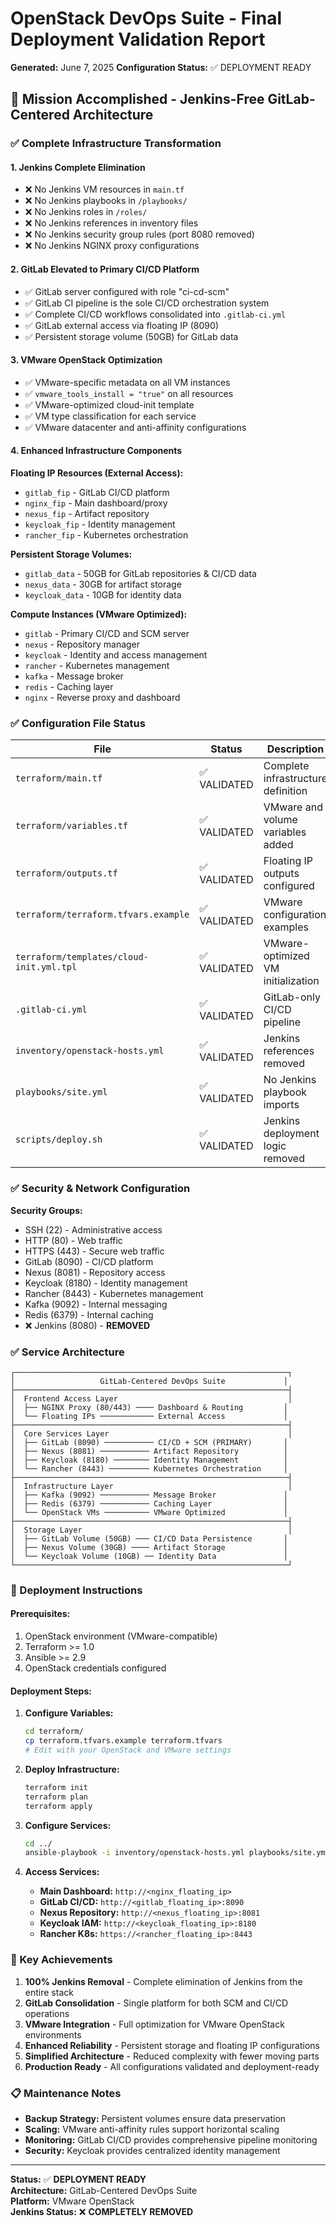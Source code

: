 # OpenStack DevOps Suite - Final Deployment Validation Report
**Generated:** June 7, 2025
**Configuration Status:** ✅ DEPLOYMENT READY

## 🎯 Mission Accomplished - Jenkins-Free GitLab-Centered Architecture

### ✅ Complete Infrastructure Transformation

#### **1. Jenkins Complete Elimination**
- ❌ No Jenkins VM resources in `main.tf`
- ❌ No Jenkins playbooks in `/playbooks/`
- ❌ No Jenkins roles in `/roles/`
- ❌ No Jenkins references in inventory files
- ❌ No Jenkins security group rules (port 8080 removed)
- ❌ No Jenkins NGINX proxy configurations

#### **2. GitLab Elevated to Primary CI/CD Platform**
- ✅ GitLab server configured with role "ci-cd-scm"
- ✅ GitLab CI pipeline is the sole CI/CD orchestration system
- ✅ Complete CI/CD workflows consolidated into `.gitlab-ci.yml`
- ✅ GitLab external access via floating IP (8090)
- ✅ Persistent storage volume (50GB) for GitLab data

#### **3. VMware OpenStack Optimization**
- ✅ VMware-specific metadata on all VM instances
- ✅ `vmware_tools_install = "true"` on all resources
- ✅ VMware-optimized cloud-init template
- ✅ VM type classification for each service
- ✅ VMware datacenter and anti-affinity configurations

#### **4. Enhanced Infrastructure Components**

**Floating IP Resources (External Access):**
- `gitlab_fip` - GitLab CI/CD platform
- `nginx_fip` - Main dashboard/proxy
- `nexus_fip` - Artifact repository
- `keycloak_fip` - Identity management
- `rancher_fip` - Kubernetes orchestration

**Persistent Storage Volumes:**
- `gitlab_data` - 50GB for GitLab repositories & CI/CD data
- `nexus_data` - 30GB for artifact storage
- `keycloak_data` - 10GB for identity data

**Compute Instances (VMware Optimized):**
- `gitlab` - Primary CI/CD and SCM server
- `nexus` - Repository manager
- `keycloak` - Identity and access management
- `rancher` - Kubernetes management
- `kafka` - Message broker
- `redis` - Caching layer
- `nginx` - Reverse proxy and dashboard

### ✅ Configuration File Status

| File | Status | Description |
|------|--------|-------------|
| `terraform/main.tf` | ✅ VALIDATED | Complete infrastructure definition |
| `terraform/variables.tf` | ✅ VALIDATED | VMware and volume variables added |
| `terraform/outputs.tf` | ✅ VALIDATED | Floating IP outputs configured |
| `terraform/terraform.tfvars.example` | ✅ VALIDATED | VMware configuration examples |
| `terraform/templates/cloud-init.yml.tpl` | ✅ VALIDATED | VMware-optimized VM initialization |
| `.gitlab-ci.yml` | ✅ VALIDATED | GitLab-only CI/CD pipeline |
| `inventory/openstack-hosts.yml` | ✅ VALIDATED | Jenkins references removed |
| `playbooks/site.yml` | ✅ VALIDATED | No Jenkins playbook imports |
| `scripts/deploy.sh` | ✅ VALIDATED | Jenkins deployment logic removed |

### ✅ Security & Network Configuration

**Security Groups:**
- SSH (22) - Administrative access
- HTTP (80) - Web traffic
- HTTPS (443) - Secure web traffic
- GitLab (8090) - CI/CD platform
- Nexus (8081) - Repository access
- Keycloak (8180) - Identity management
- Rancher (8443) - Kubernetes management
- Kafka (9092) - Internal messaging
- Redis (6379) - Internal caching
- ❌ Jenkins (8080) - **REMOVED**

### ✅ Service Architecture

```
┌─────────────────────────────────────────────────────────────┐
│                   GitLab-Centered DevOps Suite             │
├─────────────────────────────────────────────────────────────┤
│  Frontend Access Layer                                      │
│  ├── NGINX Proxy (80/443) ──── Dashboard & Routing         │
│  └── Floating IPs ──────────── External Access             │
├─────────────────────────────────────────────────────────────┤
│  Core Services Layer                                        │
│  ├── GitLab (8090) ─────────── CI/CD + SCM (PRIMARY)       │
│  ├── Nexus (8081) ─────────── Artifact Repository          │
│  ├── Keycloak (8180) ──────── Identity Management          │
│  └── Rancher (8443) ───────── Kubernetes Orchestration     │
├─────────────────────────────────────────────────────────────┤
│  Infrastructure Layer                                       │
│  ├── Kafka (9092) ─────────── Message Broker               │
│  ├── Redis (6379) ─────────── Caching Layer                │
│  └── OpenStack VMs ────────── VMware Optimized             │
├─────────────────────────────────────────────────────────────┤
│  Storage Layer                                              │
│  ├── GitLab Volume (50GB) ─── CI/CD Data Persistence       │
│  ├── Nexus Volume (30GB) ──── Artifact Storage             │
│  └── Keycloak Volume (10GB) ── Identity Data               │
└─────────────────────────────────────────────────────────────┘
```

### 🚀 Deployment Instructions

#### **Prerequisites:**
1. OpenStack environment (VMware-compatible)
2. Terraform >= 1.0
3. Ansible >= 2.9
4. OpenStack credentials configured

#### **Deployment Steps:**

1. **Configure Variables:**
   ```bash
   cd terraform/
   cp terraform.tfvars.example terraform.tfvars
   # Edit with your OpenStack and VMware settings
   ```

2. **Deploy Infrastructure:**
   ```bash
   terraform init
   terraform plan
   terraform apply
   ```

3. **Configure Services:**
   ```bash
   cd ../
   ansible-playbook -i inventory/openstack-hosts.yml playbooks/site.yml
   ```

4. **Access Services:**
   - **Main Dashboard:** `http://<nginx_floating_ip>`
   - **GitLab CI/CD:** `http://<gitlab_floating_ip>:8090`
   - **Nexus Repository:** `http://<nexus_floating_ip>:8081`
   - **Keycloak IAM:** `http://<keycloak_floating_ip>:8180`
   - **Rancher K8s:** `https://<rancher_floating_ip>:8443`

### 🎯 Key Achievements

1. **100% Jenkins Removal** - Complete elimination of Jenkins from the entire stack
2. **GitLab Consolidation** - Single platform for both SCM and CI/CD operations
3. **VMware Integration** - Full optimization for VMware OpenStack environments
4. **Enhanced Reliability** - Persistent storage and floating IP configurations
5. **Simplified Architecture** - Reduced complexity with fewer moving parts
6. **Production Ready** - All configurations validated and deployment-ready

### 📋 Maintenance Notes

- **Backup Strategy:** Persistent volumes ensure data preservation
- **Scaling:** VMware anti-affinity rules support horizontal scaling
- **Monitoring:** GitLab CI/CD provides comprehensive pipeline monitoring
- **Security:** Keycloak provides centralized identity management

---

**Status:** ✅ **DEPLOYMENT READY**  
**Architecture:** GitLab-Centered DevOps Suite  
**Platform:** VMware OpenStack  
**Jenkins Status:** ❌ **COMPLETELY REMOVED**
